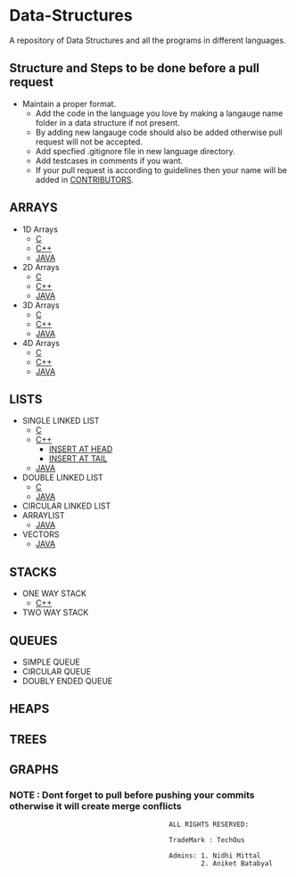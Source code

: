 # Data-Structures

A repository of Data Structures and all the programs in different languages.

## Structure and Steps to be done before a pull request

* Maintain a proper format.
  * Add the code in the language you love by making a langauge name folder in a data structure if not present.
  * By adding new langauge code should also be added otherwise pull request will not be accepted.
  * Add specfied .gitignore file in new language directory.
  * Add testcases in comments if you want.
  * If your pull request is according to guidelines then your name will be added in [CONTRIBUTORS](CONTRIBUTORS.md).

## ARRAYS

* 1D Arrays
  * [C](ARRAYS/C/1DArrays.c)
  * [C++](ARRAYS/C++/1darrays.cpp)
  * [JAVA](ARRAYS/JAVA/oneDarray.java)
* 2D Arrays
  * [C](ARRAYS/C/2DArrays.c)
  * [C++](ARRAYS/C++/2darrays.cpp)
  * [JAVA](ARRAYS/JAVA/twoDarray.java)
* 3D Arrays
  * [C](ARRAYS/C/3DArrays.c)
  * [C++](ARRAYS/C++/3darrays.cpp)
  * [JAVA](ARRAYS/JAVA/threeDarray.java)
* 4D Arrays
  * [C](ARRAYS/C/4DArrays.c)
  * [C++](ARRAYS/C++/4darrays.cpp)
  * [JAVA](ARRAYS/JAVA/fourDarray.java)

## LISTS

* SINGLE LINKED LIST
  * [C](LINKED-LIST/SINGLE/C/Main.c)
  * [C++](LINKED-LIST/SINGLE/Cpp/Main.cpp)
    * [INSERT AT HEAD](LINKED-LIST/SINGLE/Cpp/Insert_at_Head.cpp)
    * [INSERT AT TAIL](LINKED-LIST/SINGLE/Cpp/Insert_at_Tail.cpp)
  * [JAVA](LINKED-LIST/SINGLE/JAVA/Main.java)
* DOUBLE LINKED LIST
  * [C](LINKED-LIST/DOUBLE/C/Main.c)
  * [JAVA](LINKED-LIST/DOUBLE/JAVA/Main.java)
* CIRCULAR LINKED LIST
* ARRAYLIST
  * [JAVA](LINKED-LIST/arrayList.java)
* VECTORS
  * [JAVA](LINKED-LIST/vectors.java)

## STACKS

* ONE WAY STACK
  * [C++](Stack/ONE-WAY-STACK/Cpp/anarchyMonkey-minimum_element_using_stack.cpp)
* TWO WAY STACK

## QUEUES

* SIMPLE QUEUE
* CIRCULAR QUEUE
* DOUBLY ENDED QUEUE

## HEAPS

## TREES

## GRAPHS

### NOTE : Dont forget to pull before pushing your commits otherwise it will create merge conflicts

                                            ALL RIGHTS RESERVED:

                                            TradeMark : TechOus

                                            Admins: 1. Nidhi Mittal
                                                    2. Aniket Batabyal
